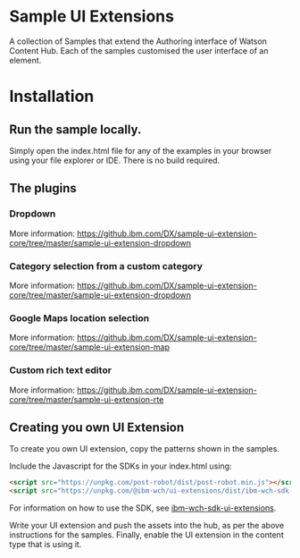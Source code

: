 # Sample UI Extensions

A collection of Samples that extend the Authoring interface of Watson Content Hub. Each of the samples customised the
user interface of an element.

# Installation

## Run the sample locally.

Simply open the index.html file for any of the examples in your browser using your file explorer or IDE. There is no
build required.

## The plugins

### Dropdown

More information: https://github.ibm.com/DX/sample-ui-extension-core/tree/master/sample-ui-extension-dropdown

### Category selection from a custom category

More information: https://github.ibm.com/DX/sample-ui-extension-core/tree/master/sample-ui-extension-dropdown

### Google Maps location selection

More information: https://github.ibm.com/DX/sample-ui-extension-core/tree/master/sample-ui-extension-map

### Custom rich text editor

More information: https://github.ibm.com/DX/sample-ui-extension-core/tree/master/sample-ui-extension-rte

## Creating you own UI Extension

To create you own UI extension, copy the patterns shown in the samples.

Include the Javascript for the SDKs in your index.html using:

```html
<script src="https://unpkg.com/post-robot/dist/post-robot.min.js"></script>
<script src="https://unpkg.com/@ibm-wch/ui-extensions/dist/ibm-wch-sdk-ui-extensions.js"></script>
```

For information on how to use the SDK, see [ibm-wch-sdk-ui-extensions](https://github.ibm.com/DX/ibm-wch-sdk-ui-extensions).

Write your UI extension and push the assets into the hub, as per the above instructions for the samples. Finally,
enable the UI extension in the content type that is using it.

